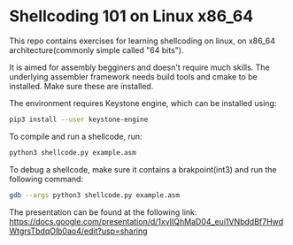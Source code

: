 # Shellcoding 101 on Linux x86_64

This repo contains exercises for learning shellcoding on linux, on x86_64 architecture(commonly simple called "64 bits").

It is aimed for assembly begginers and doesn't require much skills.
The underlying assembler framework needs build tools and cmake to be installed. Make sure these are installed.

The environment requires Keystone engine, which can be installed using:
```bash
pip3 install --user keystone-engine
```

To compile and run a shellcode, run:
```bash
python3 shellcode.py example.asm
```

To debug a shellcode, make sure it contains a brakpoint(int3) and run the following command:
```bash
gdb --args python3 shellcode.py example.asm
```

The presentation can be found at the following link:
https://docs.google.com/presentation/d/1xvIIQhMaD04_eui1VNbddBf7HwdWtgrsTbdqOlb0ao4/edit?usp=sharing

